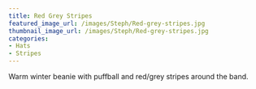 ```yaml
---
title: Red Grey Stripes
featured_image_url: /images/Steph/Red-grey-stripes.jpg
thumbnail_image_url: /images/Steph/Red-grey-stripes.jpg
categories: 
- Hats
- Stripes
---
```

Warm winter beanie with puffball and red/grey stripes around the band.
